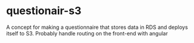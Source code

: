 # questionair-s3
A concept for making a questionnaire that stores data in RDS and deploys itself to S3. Probably handle routing on the front-end with angular
